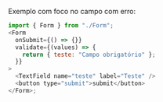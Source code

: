 Exemplo com foco no campo com erro:

```js
import { Form } from "./Form";
<Form
  onSubmit={() => {}}
  validate={(values) => {
    return { teste: "Campo obrigatório" };
  }}
>
  <TextField name="teste" label="Teste" />
  <button type="submit">submit</button>
</Form>;
```
